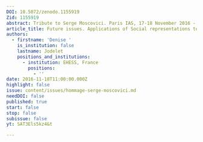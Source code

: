 ```yaml
---
DOI: 10.5072/zenodo.1155919
Zid: 1155919
abstract: Tribute to Serge Moscovici. Paris IAS, 17-18 November 2016 - Session 8
article_title: Future issues. Applications of Social representations to education and health
authors:
  - firstname: 'Denise '
    is_institution: false
    lastname: Jodelet
    positions_and_institutions:
      - institution: EHESS, France
        positions:
          - ''
date: 2016-11-18T11:00:00.000Z
highlight: false
issue: content/issues/hommage-serge-moscovici.md
needDOI: false
published: true
start: false
stop: false
subissue: false
yt: SAT3Els5kz4&t

---
```


<Youtube yt="SAT3Els5kz4&t" caption="Future issues. Applications of Social representations to education and health" start="false" stop="false"></Youtube>
